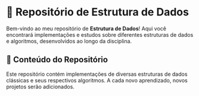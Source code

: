 # 📂 Repositório de Estrutura de Dados

Bem-vindo ao meu repositório de **Estrutura de Dados**! Aqui você encontrará implementações e estudos sobre diferentes estruturas de dados e algoritmos, desenvolvidos ao longo da disciplina.

## 📌 Conteúdo do Repositório

Este repositório contém implementações de diversas estruturas de dados clássicas e seus respectivos algoritmos. A cada novo aprendizado, novos projetos serão adicionados.  
